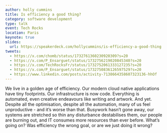 ```yaml
---
author: holly cummins
title: Is efficiency a good thing?
category: software development
type: talk
event: Tech Rocks
location: Paris
keynote: true
slides:
  url: https://speakerdeck.com/hollycummins/is-efficiency-a-good-thing
tweets:
  - https://x.com/chomb/status/1732761360230920309?s=20
  - https://x.com/P_Ensarguet/status/1732756219020845340?s=20
  - https://x.com/TechRocksFr/status/1732752061333127235?s=20
  - https://x.com/P_Ensarguet/status/1732750836126597529?s=20
  - https://www.linkedin.com/posts/activity-7138664358607323136-hhOf
---
```


We live in a golden age of efficiency. Our modern cloud native applications have tiny footprints. Our infrastructure is now code. Everything is automated, even creative endeavours like writing and artwork. And yet. Despite all the optimisation, despite all the automation, many of us feel unproductive - and it’s worse than that. Busywork hasn’t gone away, our systems are stretched so thin any disturbance destabilises them, our people are burning out, and IT consumes more resources than ever before. What’s going on? Was efficiency the wrong goal, or are we just doing it wrong?
